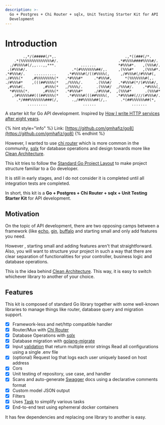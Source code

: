 ```yaml
---
description: >-
  Go + Postgres + Chi Router + sqlx, Unit Testing Starter Kit for API
  Development
---
```


# Introduction

```text
        .,*/(#####(/*,.                               .,*((###(/*.
    .*(%%%%%%%%%%%%%%#/.                           .*#%%%%####%%%%#/.
  ./#%%%%#(/,,...,,***.           .......          *#%%%#*.   ,(%%%#/.
 .(#%%%#/.                    .*(#%%%%%%%##/,.     ,(%%%#*    ,(%%%#*.
.*#%%%#/.    ..........     .*#%%%%#(/((#%%%%(,     ,/#%%%#(/#%%%#(,
./#%%%(*    ,#%%%%%%%%(*   .*#%%%#*     .*#%%%#,      *(%%%%%%%#(,.
./#%%%#*    ,(((##%%%%(*   ,/%%%%/.      .(%%%#/   .*#%%%#(*/(#%%%#/,
 ,#%%%#(.        ,#%%%(*   ,/%%%%/.      .(%%%#/  ,/%%%#/.    .*#%%%(,
  *#%%%%(*.      ,#%%%(*   .*#%%%#*     ./#%%%#,  ,(%%%#*      .(%%%#*
   ,(#%%%%%##(((##%%%%(*    .*#%%%%#(((##%%%%(,   .*#%%%##(///(#%%%#/.
     .*/###%%%%%%%###(/,      .,/##%%%%%##(/,.      .*(##%%%%%%##(*,
          .........                ......                .......
```

A starter kit for Go API development. Inspired by [How I write HTTP services after eight years](https://pace.dev/blog/2018/05/09/how-I-write-http-services-after-eight-years.html).

{% hint style="info" %}
Link: [https://github.com/gmhafiz/go8](https://github.com/gmhafiz/go8)
{% endhint %}

However, I wanted to use [chi router](https://github.com/go-chi/chi) which is more common in the community, [sqlx](https://github.com/jmoiron/sqlx) for database operations and design towards more like [Clean Architecture](https://blog.cleancoder.com/uncle-bob/2012/08/13/the-clean-architecture.html).

This kit tries to follow the [Standard Go Project Layout](https://github.com/golang-standards/project-layout) to make project structure familiar to a Go developer.

It is still in early stages, and I do not consider it is completed until all integration tests are completed.

In short, this kit is a **Go + Postgres + Chi Router + sqlx + Unit Testing Starter Kit** for API development.

## Motivation

On the topic of API development, there are two opposing camps between a framework \(like [echo](https://github.com/labstack/echo), [gin](https://github.com/gin-gonic/gin), [buffalo](http://gobuffalo.io/) and starting small and only add features you need.

However , starting small and adding features aren't that straightforward. Also, you will want to structure your project in such a way that there are clear separation of functionalities for your controller, business logic and database operations.

This is the idea behind [Clean Architecture](https://blog.cleancoder.com/uncle-bob/2012/08/13/the-clean-architecture.html). This way, it is easy to switch whichever library to another of your choice.

## Features

This kit is composed of standard Go library together with some well-known libraries to manage things like router, database query and migration support.

* [x] Framework-less and net/http compatible handler
* [x] Router/Mux with [Chi Router](https://github.com/go-chi/chi)
* [x] Database Operations with [sqlx](https://github.com/jmoiron/sqlx)
* [x] Database migration with [golang-migrate](https://github.com/golang-migrate/migrate/)
* [x] Input [validation](https://github.com/go-playground/validator) that return multiple error strings Read all configurations using a single .env file 
* [x] \(optional\) Request log that logs each user uniquely based on host address
* [x] Cors
* [x] Unit testing of repository, use case, and handler
* [x] Scans and auto-generate [Swagger](https://github.com/swaggo/swag) docs using a declarative comments format
* [x] Custom model JSON output
* [x] Filters
* [x] Uses [Task](https://taskfile.dev) to simplify various tasks
* [x] End-to-end test using ephemeral docker containers

It has few dependencies and replacing one library to another is easy.



